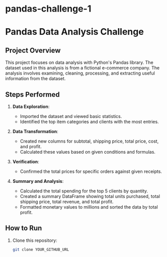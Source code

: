 # pandas-challenge-1

# Pandas Data Analysis Challenge

## Project Overview

This project focuses on data analysis with Python's Pandas library. The dataset used in this analysis is from a fictional e-commerce company. The analysis involves examining, cleaning, processing, and extracting useful information from the dataset.

## Steps Performed

1. **Data Exploration**:
   - Imported the dataset and viewed basic statistics.
   - Identified the top item categories and clients with the most entries.

2. **Data Transformation**:
   - Created new columns for subtotal, shipping price, total price, cost, and profit.
   - Calculated these values based on given conditions and formulas.

3. **Verification**:
   - Confirmed the total prices for specific orders against given receipts.

4. **Summary and Analysis**:
   - Calculated the total spending for the top 5 clients by quantity.
   - Created a summary DataFrame showing total units purchased, total shipping price, total revenue, and total profit.
   - Formatted monetary values to millions and sorted the data by total profit.

## How to Run

1. Clone this repository:
   ```sh
   git clone YOUR_GITHUB_URL
